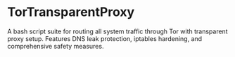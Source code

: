# TorTransparentProxy
A bash script suite for routing all system traffic through Tor with transparent proxy setup.  Features DNS leak protection, iptables hardening, and comprehensive safety measures.
